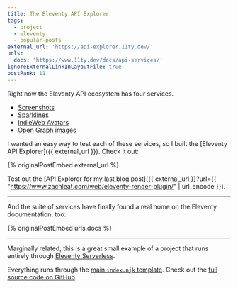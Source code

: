 ```yaml
---
title: The Eleventy API Explorer
tags:
  - project
  - eleventy
  - popular-posts
external_url: 'https://api-explorer.11ty.dev/'
urls:
  docs: 'https://www.11ty.dev/docs/api-services/'
ignoreExternalLinkInLayoutFile: true
postRank: 11
---
```

Right now the Eleventy API ecosystem has four services.

* [Screenshots](/web/screenshots/)
* [Sparklines](/web/sparklines/)
* [IndieWeb Avatars](/web/indieweb-avatar/)
* [Open Graph images](/web/api-opengraph-image/)

I wanted an easy way to test each of these services, so I built the [Eleventy API Explorer]({{ external_url }}). Check it out:

{% originalPostEmbed external_url %}

Test out the [API Explorer for my last blog post]({{ external_url }}?url={{ "https://www.zachleat.com/web/eleventy-render-plugin/" | url_encode }}).

---

And the suite of services have finally found a real home on the Eleventy documentation, too:

{% originalPostEmbed urls.docs %}

---

Marginally related, this is a great small example of a project that runs entirely through [Eleventy Serverless](https://www.11ty.dev/docs/plugins/serverless/).

Everything runs through the [main `index.njk` template](https://github.com/11ty/api-explorer/blob/497ec182fdab08f9450ce7c2bd324e2101c38b5b/index.njk). Check out the [full source code on GitHub](https://github.com/11ty/api-explorer).
